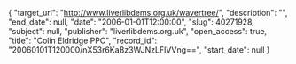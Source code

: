 {
  "target_url": "http://www.liverlibdems.org.uk/wavertree/", 
  "description": "", 
  "end_date": null, 
  "date": "2006-01-01T12:00:00", 
  "slug": 40271928, 
  "subject": null, 
  "publisher": "liverlibdems.org.uk", 
  "open_access": true, 
  "title": "Colin Eldridge PPC", 
  "record_id": "20060101T120000/nX53r6KaBz3WJNzLFlVVng==", 
  "start_date": null
}

